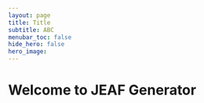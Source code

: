```yaml
---
layout: page
title: Title
subtitle: ABC
menubar_toc: false
hide_hero: false
hero_image: 
---
```

# Welcome to JEAF Generator



